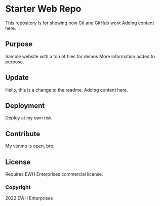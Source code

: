 # Starter Web Repo

This repository is for showing how Git and GitHub work
Adding content here.

## Purpose

Sample website with a ton of files for demos
More information added to purpose.

## Update

Hello, this is a change to the readme.
Adding content here.

## Deployment

Deploy at my own risk

## Contribute

My venmo is open, bro.

## License

Requires EWH Enterprises commercial license.

### Copyright

2022 EWH Enterprises
